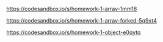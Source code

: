 https://codesandbox.io/s/homework-1-array-1mm18

https://codesandbox.io/s/homework-1-array-forked-5q9xt4

https://codesandbox.io/s/homework-1-object-e0qytq
